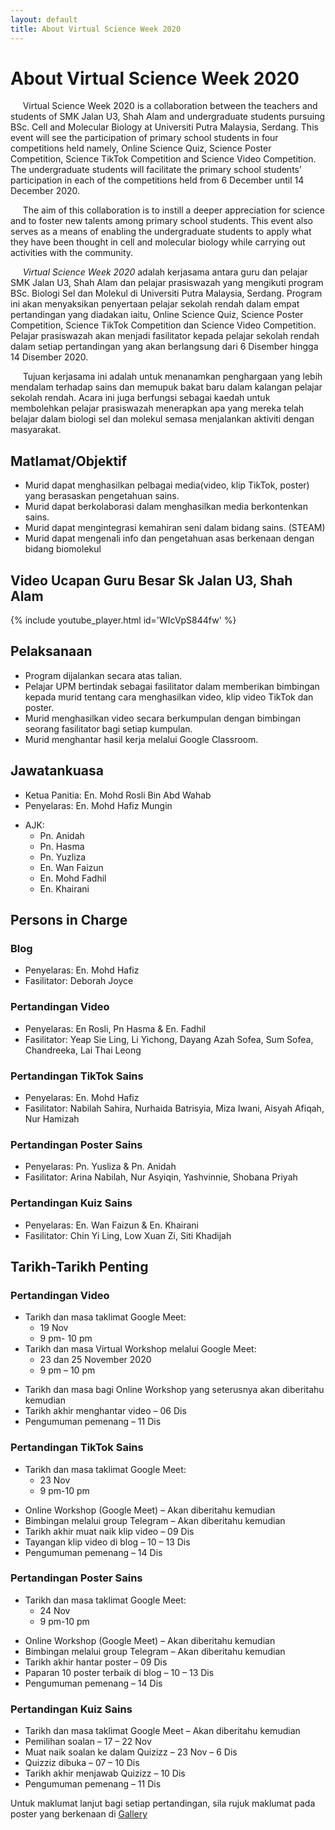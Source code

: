 ```yaml
---
layout: default
title: About Virtual Science Week 2020
---
```


<h1 class="pageTitle">About Virtual Science Week 2020</h1>

 &nbsp;&nbsp;&nbsp;&nbsp;&nbsp;Virtual Science Week 2020 is a collaboration between the teachers and students of SMK Jalan U3, Shah Alam and undergraduate students pursuing BSc. Cell and Molecular Biology at Universiti Putra Malaysia, Serdang. This event will see the participation of primary school students in four competitions held namely, Online Science Quiz, Science Poster Competition, Science TikTok Competition and Science Video Competition. The undergraduate students will facilitate the primary school students’ participation in each of the competitions held from 6 December until 14 December 2020.

&nbsp;&nbsp;&nbsp;&nbsp;&nbsp;The aim of this collaboration is to instill a deeper appreciation for science and to foster new talents among primary school students. This event also serves as a means of enabling the undergraduate students to apply what they have been thought in cell and molecular biology while carrying out activities with the community. 

&nbsp;&nbsp;&nbsp;&nbsp;&nbsp;*Virtual Science Week 2020* adalah kerjasama antara guru dan pelajar SMK Jalan U3, Shah Alam dan pelajar prasiswazah yang mengikuti program BSc. Biologi Sel dan Molekul di Universiti Putra Malaysia, Serdang. Program ini akan menyaksikan penyertaan pelajar sekolah rendah dalam empat pertandingan yang diadakan iaitu, Online Science Quiz, Science Poster Competition, Science TikTok Competition dan Science Video Competition. Pelajar prasiswazah akan menjadi fasilitator kepada pelajar sekolah rendah dalam setiap pertandingan yang akan berlangsung dari 6 Disember hingga 14 Disember 2020.

&nbsp;&nbsp;&nbsp;&nbsp;&nbsp;Tujuan kerjasama ini adalah untuk menanamkan penghargaan yang lebih mendalam terhadap sains dan memupuk bakat baru dalam kalangan pelajar sekolah rendah. Acara ini juga berfungsi sebagai kaedah untuk membolehkan pelajar prasiswazah menerapkan apa yang mereka telah belajar dalam biologi sel dan molekul semasa menjalankan aktiviti dengan masyarakat.

## Matlamat/Objektif
- Murid dapat menghasilkan pelbagai media(video, klip TikTok, poster) yang berasaskan pengetahuan sains.
- Murid dapat berkolaborasi dalam menghasilkan media berkontenkan sains.
- Murid dapat mengintegrasi kemahiran seni dalam bidang sains. (STEAM)
- Murid dapat mengenali info dan pengetahuan asas berkenaan dengan bidang biomolekul

## Video Ucapan Guru Besar Sk Jalan U3, Shah Alam
{% include youtube_player.html id='WIcVpS844fw' %}

## Pelaksanaan
- Program dijalankan secara atas talian.
- Pelajar UPM bertindak sebagai fasilitator dalam memberikan bimbingan kepada murid tentang cara menghasilkan video, klip video TikTok dan poster.
- Murid menghasilkan video secara berkumpulan dengan bimbingan seorang fasilitator bagi setiap kumpulan.
- Murid menghantar hasil kerja melalui Google Classroom.

## Jawatankuasa
- Ketua Panitia: En. Mohd Rosli Bin Abd Wahab
- Penyelaras: En. Mohd Hafiz Mungin
* AJK: 
    - Pn. Anidah
    - Pn. Hasma 
    - Pn. Yuzliza 
    - En. Wan Faizun
    - En. Mohd Fadhil
    - En. Khairani
 
## Persons in Charge
 
### Blog
- Penyelaras: En. Mohd Hafiz
- Fasilitator: Deborah Joyce

### Pertandingan Video
- Penyelaras: En Rosli, Pn Hasma & En. Fadhil
- Fasilitator: Yeap Sie Ling, Li Yichong, Dayang Azah Sofea, Sum Sofea, Chandreeka, Lai Thai Leong

### Pertandingan TikTok Sains
- Penyelaras: En. Mohd Hafiz
- Fasilitator: Nabilah Sahira, Nurhaida Batrisyia, Miza Iwani, Aisyah Afiqah, Nur Hamizah

### Pertandingan Poster Sains
- Penyelaras: Pn. Yusliza & Pn. Anidah
- Fasilitator: Arina Nabilah, Nur Asyiqin, Yashvinnie, Shobana Priyah

### Pertandingan Kuiz Sains
- Penyelaras: En. Wan Faizun & En. Khairani 
- Fasilitator: Chin Yi Ling, Low Xuan Zi, Siti Khadijah

## Tarikh-Tarikh Penting

### Pertandingan Video
* Tarikh dan masa taklimat Google Meet:
    - 19 Nov
    - 9 pm- 10 pm
* Tarikh dan masa Virtual Workshop melalui Google Meet: 
    - 23 dan 25 November 2020
    - 9 pm – 10 pm
- Tarikh dan masa bagi Online Workshop yang seterusnya akan diberitahu kemudian
- Tarikh akhir menghantar video – 06 Dis
- Pengumuman pemenang – 11 Dis

### Pertandingan TikTok Sains
* Tarikh dan masa taklimat Google Meet: 
    - 23 Nov
    - 9 pm-10 pm
- Online Workshop (Google Meet) – Akan diberitahu kemudian
- Bimbingan melalui group Telegram – Akan diberitahu kemudian
- Tarikh akhir muat naik klip video – 09 Dis
- Tayangan klip video di blog – 10 – 13 Dis
- Pengumuman pemenang – 14 Dis

### Pertandingan Poster Sains
* Tarikh dan masa taklimat Google Meet:
    - 24 Nov
    - 9 pm-10 pm
- Online Workshop (Google Meet) – Akan diberitahu kemudian
- Bimbingan melalui group Telegram – Akan diberitahu kemudian
- Tarikh akhir hantar poster – 09 Dis
- Paparan 10 poster terbaik di blog – 10 – 13 Dis
- Pengumuman pemenang – 14 Dis

### Pertandingan Kuiz Sains
- Tarikh dan masa taklimat Google Meet – Akan diberitahu kemudian
- Pemilihan soalan – 17 – 22 Nov
- Muat naik soalan ke dalam Quizizz – 23 Nov – 6 Dis
- Quizziz dibuka – 07 – 10 Dis
- Tarikh akhir menjawab Quizizz – 10 Dis 
- Pengumuman pemenang – 11 Dis

Untuk maklumat lanjut bagi setiap pertandingan, sila rujuk maklumat pada poster yang berkenaan di [Gallery](https://vsw2020.site/gallery/)






